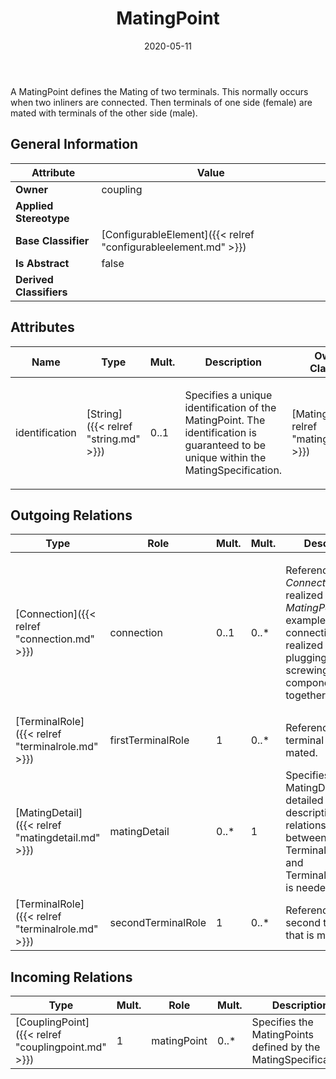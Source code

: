 ﻿---
title: MatingPoint
toc: false
type: specs
date: "2020-05-11"
draft: false
specification: VEC
version: 1.2.0
documentType: "Recommendation"
elementType: Class
classes:
  - MatingPoint
menu_name: vec-1.2.0
---
<p>A MatingPoint defines the Mating of two terminals. This normally occurs when two inliners are connected. Then terminals of one side (female) are mated with terminals of the other side (male).  </p>

## General Information

| Attribute               | Value |
|-------------------------|-------|
| **Owner**               | coupling |
| **Applied Stereotype**  |   |
| **Base Classifier**     | [ConfigurableElement]({{< relref "configurableelement.md" >}})<br/>  |
| **Is Abstract**         | false |
| **Derived Classifiers** |   |

## Attributes
|  Name  |  Type  |  Mult.  |  Description  |  Owning Classifier  |
|--------|--------|---------|---------------|--------------|
|identification | [String]({{< relref "string.md" >}}) | 0..1 | <p> Specifies a unique identification of the MatingPoint. The identification is guaranteed to be unique within the MatingSpecification.      </p> | [MatingPoint]({{< relref "matingpoint.md" >}}) |

## Outgoing Relations
|    Type  |   Role   |   Mult.   |   Mult.   |   Description   |
|----------|----------|-----------|-----------|-----------------|
| [Connection]({{< relref "connection.md" >}}) | connection | 0..1 | 0..* | <p> References the <i>Connection</i> that is realized by this <i>MatingPoint</i><i>.</i> For example, when a connection is realized by directly plugging or screwing two E/E components together.      </p> |
| [TerminalRole]({{< relref "terminalrole.md" >}}) | firstTerminalRole | 1 | 0..* | References the first terminal that is mated. |
| [MatingDetail]({{< relref "matingdetail.md" >}}) | matingDetail | 0..* | 1 | Specifies the MatingDetails, if a detailed description of the relationships between TerminalReceptions and TerminalReceptions is needed. |
| [TerminalRole]({{< relref "terminalrole.md" >}}) | secondTerminalRole | 1 | 0..* | References the second terminal that is mated. |
##  Incoming Relations
|    Type  |   Mult.  |   Role    |   Mult.   |   Description  |
|----------|----------|-----------|-----------|----------------|
| [CouplingPoint]({{< relref "couplingpoint.md" >}}) | 1 | matingPoint | 0..* | Specifies the MatingPoints defined by the MatingSpecification. |
